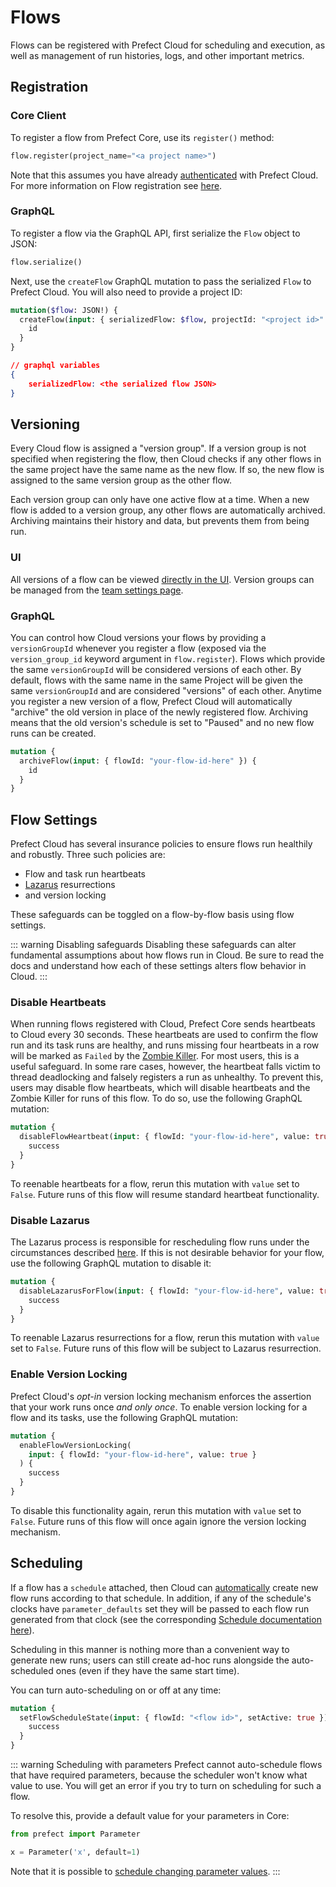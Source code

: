 # Flows

Flows can be registered with Prefect Cloud for scheduling and execution, as well as management of run histories, logs, and other important metrics.

## Registration

### Core Client

To register a flow from Prefect Core, use its `register()` method:

```python
flow.register(project_name="<a project name>")
```

Note that this assumes you have already [authenticated](../tutorial/configure.html#log-in-to-prefect-cloud) with Prefect Cloud. For more information on Flow registration see [here](../tutorial/first.html#register-flow-with-prefect-cloud).

### GraphQL <Badge text="GQL"/>

To register a flow via the GraphQL API, first serialize the `Flow` object to JSON:

```python
flow.serialize()
```

Next, use the `createFlow` GraphQL mutation to pass the serialized `Flow` to Prefect Cloud. You will also need to provide a project ID:

```graphql
mutation($flow: JSON!) {
  createFlow(input: { serializedFlow: $flow, projectId: "<project id>" }) {
    id
  }
}
```

```json
// graphql variables
{
    serializedFlow: <the serialized flow JSON>
}
```

## Versioning

Every Cloud flow is assigned a "version group". If a version group is not specified when registering the flow, then Cloud checks if any other flows in the same project have the same name as the new flow. If so, the new flow is assigned to the same version group as the other flow.

Each version group can only have one active flow at a time. When a new flow is added to a version group, any other flows are automatically archived. Archiving maintains their history and data, but prevents them from being run.

### UI

All versions of a flow can be viewed [directly in the UI](/cloud/ui/flow.md#versions). Version groups can be managed from the [team settings page](/cloud/ui/team-settings).

### GraphQL <Badge text="GQL"/>

You can control how Cloud versions your flows by providing a `versionGroupId` whenever you register a flow (exposed via the `version_group_id` keyword argument in `flow.register`). Flows which provide the same `versionGroupId` will be considered versions of each other. By default, flows with the same name in the same Project will be given the same `versionGroupId` and are considered "versions" of each other. Anytime you register a new version of a flow, Prefect Cloud will automatically "archive" the old version in place of the newly registered flow. Archiving means that the old version's schedule is set to "Paused" and no new flow runs can be created.

```graphql
mutation {
  archiveFlow(input: { flowId: "your-flow-id-here" }) {
    id
  }
}
```

## Flow Settings <Badge text="GQL"/>

Prefect Cloud has several insurance policies to ensure flows run healthily and robustly. Three such policies are:

- Flow and task run heartbeats
- [Lazarus](services.html#lazarus) resurrections
- and version locking

These safeguards can be toggled on a flow-by-flow basis using flow settings.

::: warning Disabling safeguards
Disabling these safeguards can alter fundamental assumptions about how flows run in Cloud. Be sure to read the docs and understand how each of these settings alters flow behavior in Cloud.
:::

### Disable Heartbeats <Badge text="0.8.1+"/>

When running flows registered with Cloud, Prefect Core sends heartbeats to Cloud every 30 seconds. These heartbeats are used to confirm the flow run and its task runs are healthy, and runs missing four heartbeats in a row will be marked as `Failed` by the [Zombie Killer](zombie-killer.html). For most users, this is a useful safeguard. In some rare cases, however, the heartbeat falls victim to thread deadlocking and falsely registers a run as unhealthy. To prevent this, users may disable flow heartbeats, which will disable heartbeats and the Zombie Killer for runs of this flow. To do so, use the following GraphQL mutation:

```graphql
mutation {
  disableFlowHeartbeat(input: { flowId: "your-flow-id-here", value: true }) {
    success
  }
}
```

To reenable heartbeats for a flow, rerun this mutation with `value` set to `False`. Future runs of this flow will resume standard heartbeat functionality.

### Disable Lazarus

The Lazarus process is responsible for rescheduling flow runs under the circumstances described [here](lazarus-process.html). If this is not desirable behavior for your flow, use the following GraphQL mutation to disable it:

```graphql
mutation {
  disableLazarusForFlow(input: { flowId: "your-flow-id-here", value: true }) {
    success
  }
}
```

To reenable Lazarus resurrections for a flow, rerun this mutation with `value` set to `False`. Future runs of this flow will be subject to Lazarus resurrection.

### Enable Version Locking

Prefect Cloud's _opt-in_ version locking mechanism enforces the assertion that your work runs once _and only once_. To enable version locking for a flow and its tasks, use the following GraphQL mutation:

```graphql
mutation {
  enableFlowVersionLocking(
    input: { flowId: "your-flow-id-here", value: true }
  ) {
    success
  }
}
```

To disable this functionality again, rerun this mutation with `value` set to `False`. Future runs of this flow will once again ignore the version locking mechanism.

## Scheduling

If a flow has a `schedule` attached, then Cloud can [automatically](services.html#scheduler) create new flow runs according to that schedule. In addition, if any of the schedule's clocks have `parameter_defaults` set they will be passed to each flow run generated from that clock (see the corresponding [Schedule documentation here](../../core/concepts/schedules.html#varying-parameter-values)).

Scheduling in this manner is nothing more than a convenient way to generate new runs; users can still create ad-hoc runs alongside the auto-scheduled ones (even if they have the same start time).

You can turn auto-scheduling on or off at any time: <Badge text="GQL"/>

```graphql
mutation {
  setFlowScheduleState(input: { flowId: "<flow id>", setActive: true }) {
    success
  }
}
```

::: warning Scheduling with parameters
Prefect cannot auto-schedule flows that have required parameters, because the scheduler won't know what value to use. You will get an error if you try to turn on scheduling for such a flow.

To resolve this, provide a default value for your parameters in Core:

```python
from prefect import Parameter

x = Parameter('x', default=1)
```

Note that it is possible to [schedule changing parameter values](../../core/concepts/schedules.html#varying-parameter-values).
:::
